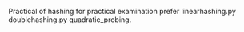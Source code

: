 Practical of hashing
for practical examination prefer 
linearhashing.py
doublehashing.py
quadratic_probing.
